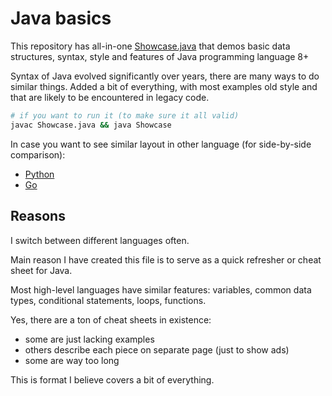 # Java basics

This repository has all-in-one [Showcase.java](./Showcase.java) that demos basic data structures, syntax, style and features of Java programming language 8+

Syntax of Java evolved significantly over years, there are many ways to do similar things.
Added a bit of everything, with most examples old style and that are likely to be encountered in legacy code.

```sh
# if you want to run it (to make sure it all valid)
javac Showcase.java && java Showcase
```

In case you want to see similar layout in other language (for side-by-side
comparison):
- [Python](https://github.com/antontsv/python-basics/blob/main/main.py)
- [Go](https://github.com/antontsv/go-basics/blob/main/main.go)

## Reasons

I switch between different languages often.

Main reason I have created this file is to serve as a quick refresher or cheat sheet for Java.

Most high-level languages have similar features: variables, common data types, conditional statements, loops, functions.

Yes, there are a ton of cheat sheets in existence:
- some are just lacking examples
- others describe each piece on separate page (just to show ads)
- some are way too long

This is format I believe covers a bit of everything.